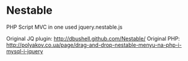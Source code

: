 Nestable
========

PHP Script MVC in one
used jquery.nestable.js

Original JQ plugin: http://dbushell.github.com/Nestable/
Original PHP: http://polyakov.co.ua/page/drag-and-drop-nestable-menyu-na-php-i-mysql-i-jquery